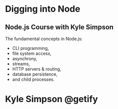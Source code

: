 # Digging into Node
## Node.js Course with Kyle Simpson

The fundamental concepts in Node.js: 
- CLI programming,
- file system access,
- asynchrony,
- streams,
- HTTP servers & routing,
- database persistence,
- and child processes.

# Kyle Simpson @getify
